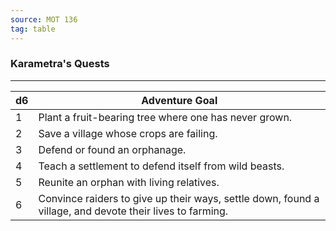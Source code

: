 ```yaml
---
source: MOT 136
tag: table
---
```


### Karametra's Quests
---
|d6|Adventure Goal|
|----|------------|
|1|Plant a fruit-bearing tree where one has never grown.|
|2|Save a village whose crops are failing.|
|3|Defend or found an orphanage.|
|4|Teach a settlement to defend itself from wild beasts.|
|5|Reunite an orphan with living relatives.|
|6|Convince raiders to give up their ways, settle down, found a village, and devote their lives to farming.|
